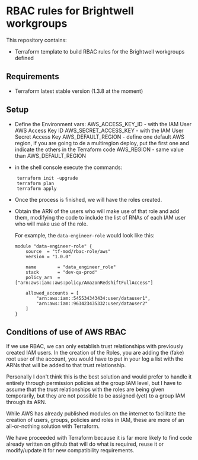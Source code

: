 # RBAC rules for Brightwell workgroups

This repository contains:

- Terraform template to build RBAC rules for the Brightwell workgroups defined

## Requirements

- Terraform latest stable version (1.3.8 at the moment)

## Setup

- Define the Environment vars:
    AWS_ACCESS_KEY_ID - with the IAM User AWS Access Key ID
    AWS_SECRET_ACCESS_KEY - with the IAM User Secret Access Key
    AWS_DEFAULT_REGION - define one default AWS region, if you are going to de a multiregion deploy, put the first one and indicate the others in the Terraform code
    AWS_REGION - same value than AWS_DEFAULT_REGION

- in the shell console execute the commands:
```
	terraform init -upgrade
	terraform plan
	terraform apply
```

- Once the process is finished, we will have the roles created.
- Obtain the ARN of the users who will make use of that role and add them, modifying the code to include the list of RNAs of each IAM user who will make use of the role.

    For example, the `data-engineer-role` would look like this:
    ```
    module "data-engineer-role" {
        source  = "tf-mod/rbac-role/aws"
        version = "1.0.0"

        name        = "data_engineer_role"
        stack       = "dev-qa-prod"
        policy_arn  = ["arn:aws:iam::aws:policy/AmazonRedshiftFullAccess"]

        allowed_accounts = [
            "arn:aws:iam::545534343434:user/datauser1",
            "arn:aws:iam::963423435332:user/datauser2"
        ]
    }

    ```

## Conditions of use of AWS RBAC

If we use RBAC, we can only establish trust relationships with previously created IAM users. In the creation of the Roles, you are adding the (fake) root user of the account, you would have to put in your log a list with the ARNs that will be added to that trust relationship.

Personally I don't think this is the best solution and would prefer to handle it entirely through permission policies at the group IAM level, but I have to assume that the trust relationships with the roles are being given temporarily, but they are not possible to be assigned (yet) to a group IAM through its ARN.


While AWS has already published modules on the internet to facilitate the creation of users, groups, policies and roles in IAM, these are more of an all-or-nothing solution with Terraform.

We have proceeded with Terraform because it is far more likely to find code already written on github that will do what is required, reuse it or modify/update it for new compatibility requirements.
